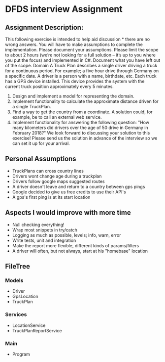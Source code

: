 # DFDS interview Assignment

## Assignment Description:

This following exercise is intended to help aid discussion * there are no wrong answers. You will 
have to make assumptions to complete the implementation. Please document your assumptions. 
Please limit the scope to about 2 hours (we’re not looking for a full solution – it’s up to you where 
you put the focus) and implemented in C#. Document what you have left out of the scope. 
Domain 
A Truck Plan describes a single driver driving a truck for a continuous period. For example; a five 
hour drive through Germany on a specific date. A driver is a person with a name, birthdate, etc. 
Each truck has a GPS device installed. This device provides the system with the current truck 
position approximately every 5 minutes. 
1. Design and implement a model for representing the domain. 
2. Implement functionality to calculate the approximate distance driven for a single TruckPlan. 
3. Find a way to get the country from a coordinate. A solution could, for example, be to call an 
external web service. 
4. Implement functionality for answering the following question: "How many kilometers did 
drivers over the age of 50 drive in Germany in February 2018?" 
We look forward to discussing your solution to this exercise! 
Please send us the solution in advance of the interview so we can set it up for your arrival. 

## Personal Assumptions
* TruckPlans can cross country lines
* Drivers wont change age during a truckplan
* Drivers follow google maps suggested routes
* A driver doesn't leave and return to a country between gps pings
* Google decided to give us free credits to use their API's
* A gps's first ping is at its start location


## Aspects I would improve with more time
* Null checking everything!
* Wrap most snippets in try/catch
* Logging as much as possible, levels; info, warn, error 
* Write tests, unit and integration
* Make the report more flexible, different kinds of params/filters
* A driver will often, but not always, start at his "homebase" location


## FileTree
### Models
* Driver
* GpsLocation
* TruckPlan

### Services
* LocationService
* TruckPlanReportService

### Main
* Program
 